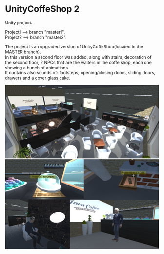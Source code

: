 # UnityCoffeShop 2

Unity project.

Project1 --> branch "master1".<br />
Project2 --> branch "master2".<br />

The project is an upgraded version of UnityCoffeShop(located in the MASTER branch).<br />
In this version a second floor was added, along with stairs, decoration of the second floor, 2 NPCs that are the waiters in the coffe shop, each one showing a bunch of animations.<br />
It contains also sounds of: footsteps, opening/closing doors, sliding doors, drawers and a cover glass cake.

![](secondFloor.png)
![](added.png)
